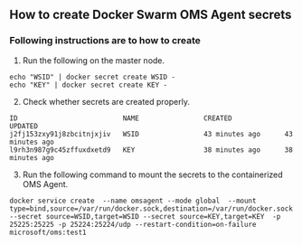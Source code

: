 ## How to create Docker Swarm OMS Agent secrets

### Following instructions are to how to create 
1. Run the following on the master node. 

```
echo "WSID" | docker secret create WSID -
echo "KEY" | docker secret create KEY -
```

2. Check whether secrets are created properly. 

``` root@swarmm-master-13957614-0:/run# docker secret ls
ID                          NAME                CREATED             UPDATED
j2fj153zxy91j8zbcitnjxjiv   WSID                43 minutes ago      43 minutes ago
l9rh3n987g9c45zffuxdxetd9   KEY                 38 minutes ago      38 minutes ago
```

3. Run the following command to mount the secrets to the containerized OMS Agent. 

``` docker service create  --name omsagent --mode global  --mount type=bind,source=/var/run/docker.sock,destination=/var/run/docker.sock --secret source=WSID,target=WSID --secret source=KEY,target=KEY  -p 25225:25225 -p 25224:25224/udp --restart-condition=on-failure microsoft/oms:test1 ```
